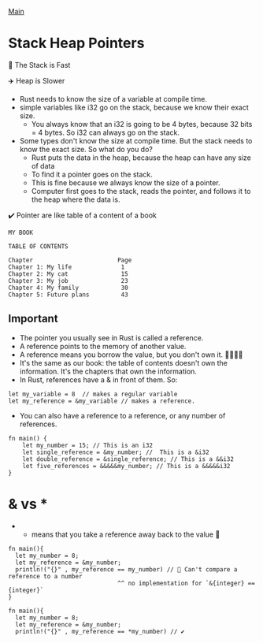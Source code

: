 [Main](./index.md)

# Stack Heap Pointers

🚀 The Stack is Fast

✈️ Heap is Slower

- Rust needs to know the size of a variable at compile time.
- simple variables like i32 go on the stack, because we know their exact size.
  - You always know that an i32 is going to be 4 bytes, because 32 bits = 4 bytes. So i32 can always go on the stack.
- Some types don't know the size at compile time. But the stack needs to know the exact size. So what do you do?
  - Rust puts the data in the heap, because the heap can have any size of data
  - To find it a pointer goes on the stack.
  - This is fine because we always know the size of a pointer.
  - Computer first goes to the stack, reads the pointer, and follows it to the heap where the data is.

✔️ Pointer are like table of a content of a book

```
MY BOOK

TABLE OF CONTENTS

Chapter                        Page
Chapter 1: My life              1
Chapter 2: My cat               15
Chapter 3: My job               23
Chapter 4: My family            30
Chapter 5: Future plans         43
```

## Important

- The pointer you usually see in Rust is called a reference.
- A reference points to the memory of another value.
- A reference means you borrow the value, but you don't own it. 🦀🦀🦀🦀
- It's the same as our book: the table of contents doesn't own the information. It's the chapters that own the information.
- In Rust, references have a & in front of them. So:

```
let my_variable = 8  // makes a regular variable
let my_reference = &my_variable // makes a reference.
```

- You can also have a reference to a reference, or any number of references.

```
fn main() {
    let my_number = 15; // This is an i32
    let single_reference = &my_number; //  This is a &i32
    let double_reference = &single_reference; // This is a &&i32
    let five_references = &&&&&my_number; // This is a &&&&&i32
}
```

# & vs \*

- - means that you take a reference away back to the value 🦀

```
fn main(){
  let my_number = 8;
  let my_reference = &my_number;
  println!("{}" , my_reference == my_number) // 🛑 Can't compare a reference to a number
                               ^^ no implementation for `&{integer} == {integer}`
}
```

```
fn main(){
  let my_number = 8;
  let my_reference = &my_number;
  println!("{}" , my_reference == *my_number) // ✔️

```
